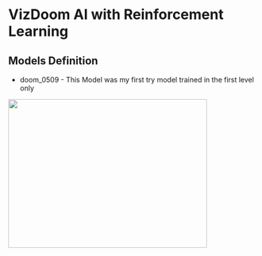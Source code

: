 # VizDoom AI with Reinforcement Learning

## Models Definition
- doom_0509 - This Model was my first try model trained in the first level only
<img src="./docs/doom_0509.gif" height="300" width="400">